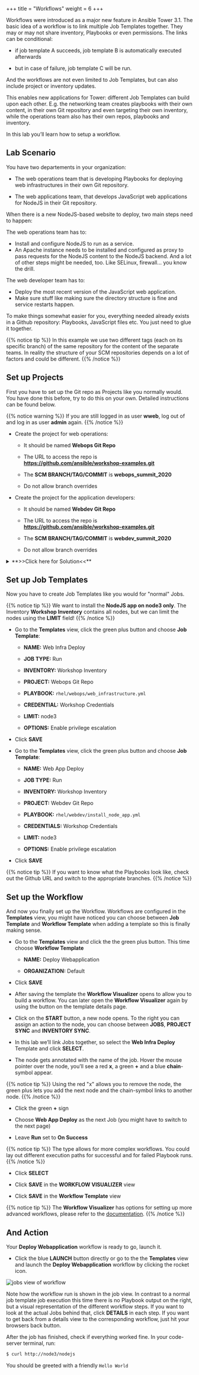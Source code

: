 +++
title = "Workflows"
weight = 6
+++

Workflows were introduced as a major new feature in Ansible Tower 3.1. The basic idea of a workflow is to link multiple Job Templates together. They may or may not share inventory, Playbooks or even permissions. The links can be conditional:

  - if job template A succeeds, job template B is automatically executed afterwards

  - but in case of failure, job template C will be run.

And the workflows are not even limited to Job Templates, but can also include project or inventory updates.

This enables new applications for Tower: different Job Templates can build upon each other. E.g. the networking team creates playbooks with their own content, in their own Git repository and even targeting their own inventory, while the operations team also has their own repos, playbooks and inventory.

In this lab you’ll learn how to setup a workflow.

## Lab Scenario

You have two departements in your organization:

  - The web operations team that is developing Playbooks for deploying web infrastructures in their own Git repository.

  - The web applications team, that develops JavaScript web applications for NodeJS in their Git repository.

When there is a new NodeJS-based website to deploy, two main steps need to happen:

The web operations team has to:

  - Install and configure NodeJS to run as a service.
  - An Apache instance needs to be installed and configured as proxy to pass requests for the NodeJS content to the NodeJS backend. And a lot of other steps might be needed, too. Like SELinux, firewall... you know the drill.

The web developer team has to:

  - Deploy the most recent version of the JavaScript web application.
  - Make sure stuff like making sure the directory structure is fine and service restarts happen.

To make things somewhat easier for you, everything needed already exists in a Github repository: Playbooks, JavaScript files etc. You just need to glue it together.

{{% notice tip %}}
In this example we use two different tags (each on its specific branch) of the same repository for the content of the separate teams. In reality the structure of your SCM repositories depends on a lot of factors and could be different.
{{% /notice %}}

## Set up Projects

First you have to set up the Git repo as Projects like you normally would. You have done this before, try to do this on your own. Detailed instructions can be found below.

{{% notice warning %}}
If you are still logged in as user **wweb**, log out of and log in as user **admin** again.
{{% /notice %}}

- Create the project for web operations:

  - It should be named **Webops Git Repo**

  - The URL to access the repo is **https://github.com/ansible/workshop-examples.git**

  - The **SCM BRANCH/TAG/COMMIT** is **webops_summit_2020**

  - Do not allow branch overrides

- Create the project for the application developers:

  - It should be named **Webdev Git Repo**

  - The URL to access the repo is **https://github.com/ansible/workshop-examples.git**

  - The **SCM BRANCH/TAG/COMMIT** is **webdev_summit_2020**

  - Do not allow branch overrides

<details><summary>**>>Click here for Solution<<**</summary>
<p>

- Create the project for web operations. In the **Projects** view click the green us button and fill in:
    - **NAME:** Webops Git Repo
    - **ORGANIZATION:** Default
    - **SCM TYPE:** Git
    - **SCM URL:** https://github.com/ansible/workshop-examples.git
    - **SCM BRANCH/TAG/COMMIT:** `webops_summit_2020`
    - **SCM UPDATE OPTIONS:** Tick the first three boxes.
- Click **SAVE**
- Create the project for the application developers. In the **Projects** view click the green plus button and fill in:
    - **NAME:** Webdev Git Repo
    - **ORGANIZATION:** Default
    - **SCM TYPE:** Git
    - **SCM URL:** https://github.com/ansible/workshop-examples.git
    - **SCM BRANCH/TAG/COMMIT:** `webdev_summit_2020`
    - **SCM UPDATE OPTIONS:** Tick the first three boxes.
- Click **SAVE**
</p>
</details>

## Set up Job Templates

Now you have to create Job Templates like you would for "normal" Jobs.

{{% notice tip %}}
We want to install the **NodeJS app on node3 only**. The Inventory **Workshop Inventory** contains all nodes, but we can limit the nodes using the **LIMIT** field!
{{% /notice %}}

  - Go to the **Templates** view, click the green plus button and choose **Job Template**:

      - **NAME:** Web Infra Deploy

      - **JOB TYPE:** Run

      - **INVENTORY:** Workshop Inventory

      - **PROJECT:** Webops Git Repo

      - **PLAYBOOK:** `rhel/webops/web_infrastructure.yml`

      - **CREDENTIAL:** Workshop Credentials

      - **LIMIT:** node3

      - **OPTIONS:** Enable privilege escalation

  - Click **SAVE**

  - Go to the **Templates** view, click the green plus button and choose **Job Template**:

      - **NAME:** Web App Deploy

      - **JOB TYPE:** Run

      - **INVENTORY:** Workshop Inventory

      - **PROJECT:** Webdev Git Repo

      - **PLAYBOOK:** `rhel/webdev/install_node_app.yml`

      - **CREDENTIALS:** Workshop Credentials

      - **LIMIT:** node3

      - **OPTIONS:** Enable privilege escalation

  - Click **SAVE**

{{% notice tip %}}
If you want to know what the Playbooks look like, check out the Github URL and switch to the appropriate branches.
{{% /notice %}}

## Set up the Workflow

And now you finally set up the Workflow. Workflows are configured in the **Templates** view, you might have noticed you can choose between **Job Template** and **Workflow Template** when adding a template so this is finally making sense.

  - Go to the **Templates** view and click the the green plus button. This time choose **Workflow Template**

      - **NAME:** Deploy Webapplication

      - **ORGANIZATION:** Default

  - Click **SAVE**

  - After saving the template the **Workflow Visualizer** opens to allow you to build a workflow. You can later open the **Workflow Visualizer** again by using the button on the template details page.

  - Click on the **START** button, a new node opens. To the right you can assign an action to the node, you can choose between **JOBS**, **PROJECT SYNC** and **INVENTORY SYNC**.

  - In this lab we’ll link Jobs together, so select the **Web Infra Deploy** Template and click **SELECT**.

  - The node gets annotated with the name of the job. Hover the mouse pointer over the node, you’ll see a red **x**, a green **+** and a blue **chain**-symbol appear.

{{% notice tip %}}
Using the red "x" allows you to remove the node, the green plus lets you add the next node and the chain-symbol links to another node.
{{% /notice %}}

  - Click the green **+** sign

  - Choose **Web App Deploy** as the next Job (you might have to switch to the next page)

  - Leave **Run** set to **On Success**

{{% notice tip %}}
The type allows for more complex workflows. You could lay out different execution paths for successful and for failed Playbook runs.
{{% /notice %}}

  - Click **SELECT**

  - Click **SAVE** in the **WORKFLOW VISUALIZER** view

  - Click **SAVE** in the **Workflow Template** view

{{% notice tip %}}
The **Workflow Visualizer** has options for setting up more advanced workflows, please refer to the [documentation](https://docs.ansible.com/ansible-tower/latest/html/userguide/workflows.html).
{{% /notice %}}

## And Action

Your **Deploy Webapplication** workflow is ready to go, launch it.

  - Click the blue **LAUNCH** button directly or go to the the **Templates** view and launch the **Deploy Webapplication** workflow by clicking the rocket icon.

![jobs view of workflow](../../images/job_workflow.png)

Note how the workflow run is shown in the job view. In contrast to a normal job template job execution this time there is no Playbook output on the right, but a visual representation of the different workflow steps. If you want to look at the actual Jobs behind that, click **DETAILS** in each step. If you want to get back from a details view to the corresponding workflow, just hit your browsers back button.

After the job has finished, check if everything worked fine. In your code-server terminal, run:

```bash
$ curl http://node3/nodejs
```

You should be greeted with a friendly `Hello World`
